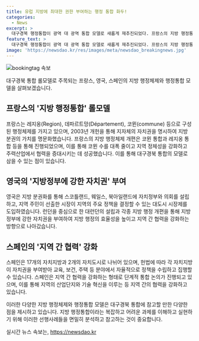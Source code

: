 ```yaml
---
title: 유럽 지방에 최대한 권한 부여하는 행정 통합 화두!
categories:
  - News
excerpt: >
  대구경북 행정통합이 광역 대 광역 통합 모델로 새롭게 재추진되었다. 프랑스의 지방 행정통합 모델과 영국의 지방정부 자치권 부여 사례를 참고하여, 대구경북 통합을 진단해보고자 한다. 프랑스는 지방으로 권한 위임하는 행정체제 개편을 추진하며, 영국은 각 지역에 자율적으로 정책을 수립해 실행할 수 있는 권한을 부여했다. 스페인은 17개의 자치지방과 2개의 자치도시로 나누어져 있으며, 지역 간 협력을 강화하고 협력을 통해 지역의 산업단지와 기술 혁신을 이루고 있다.
feature_text: >
  대구경북 행정통합이 광역 대 광역 통합 모델로 새롭게 재추진되었다. 프랑스의 지방 행정통합 모델과 영국의 지방정부 자치권 부여 사례를 참고하여, 대구경북 통합을 진단해보고자 한다. 프랑스는 지방으로 권한 위임하는 행정체제 개편을 추진하며, 영국은 각 지역에 자율적으로 정책을 수립해 실행할 수 있는 권한을 부여했다. 스페인은 17개의 자치지방과 2개의 자치도시로 나누어져 있으며, 지역 간 협력을 강화하고 협력을 통해 지역의 산업단지와 기술 혁신을 이루고 있다.
image: 'https://newsdao.kr/res/images/meta/newsdao_breakingnews.jpg'
---
```


<p><img src="https://newsdao.kr/res/images/meta/newsdao_breakingnews.jpg" alt="bookingtag 속보" /></p>

<p data-ke-size="size16">대구경북 통합 롤모델로 주목되는 프랑스, 영국, 스페인의 지방 행정체제와 행정통합 모델을 살펴보겠습니다.</p>

<h2 data-ke-size="size26">프랑스의 '지방 행정통합' 롤모델</h2>

<p>프랑스는 레지옹(Region), 데파르트망(Département), 코뮌(commune) 등으로 구성된 행정체제를 가지고 있으며, 2003년 개헌을 통해 지자체의 자치권을 명시하여 지방 분권의 가치를 명문화했습니다. 프랑스의 지방 행정체제 개편은 코뮌 통합과 레지옹 통합 등을 통해 진행되었으며, 이를 통해 코뮌 수를 대폭 줄이고 지역 정체성을 강화하고 주력산업에서 협력을 증대시키는 데 성공했습니다. 이를 통해 대구경북 통합의 모델로 삼을 수 있는 점이 있습니다.</p>

<h2 data-ke-size="size26">영국의 '지방정부에 강한 자치권' 부여</h2>

<p>영국은 지방 분권화를 통해 스코틀랜드, 웨일스, 북아일랜드에 자치정부와 의회를 설립하고, 지역 주민이 선출한 시장이 지역의 주요 정책을 결정할 수 있는 대도시 시장제를 도입하였습니다. 런던을 중심으로 한 대런던의 설립과 각종 지방 행정 개편을 통해 지방정부에 강한 자치권을 부여하여 지방 행정의 효율성을 높이고 지역 간 협력을 강화하는 방향으로 나아갔습니다.</p>

<h2 data-ke-size="size26">스페인의 '지역 간 협력' 강화</h2>

<p>스페인은 17개의 자치지방과 2개의 자치도시로 나뉘어 있으며, 헌법에 따라 각 자치지방이 자치권을 부여받아 교육, 보건, 주택 등 분야에서 자율적으로 정책을 수립하고 집행할 수 있습니다. 스페인은 지역 간 협력을 강화하는 형태로 단계적 통합 논의가 진행되고 있으며, 이를 통해 지역의 산업단지와 기술 혁신을 이루는 등 지역 간의 협력을 강화하고 있습니다.</p>

<p>이러한 다양한 지방 행정체제와 행정통합 모델은 대구경북 통합에 참고할 만한 다양한 점을 제시하고 있습니다. 지방 행정통합이라는 복잡하고 어려운 과제를 이해하고 실현하기 위해 이러한 선행사례들을 면밀히 분석하고 참고하는 것이 중요합니다.</p></p>
실시간 뉴스 속보는, <a href="https://newsdao.kr" rel="dofollow">https://newsdao.kr</a>


